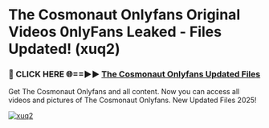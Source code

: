 # The Cosmonaut Onlyfans Original Videos 0nlyFans Leaked - Files Updated! (xuq2)

<h3>🔴 CLICK HERE 🌐==►► <a href="https://tinyurl.com/x26r9saj" rel="nofollow">The Cosmonaut Onlyfans Updated Files</a></h3>

Get The Cosmonaut Onlyfans and all content. Now you can access all videos and pictures of The Cosmonaut Onlyfans. New Updated Files 2025!

[![xuq2](https://i.imgur.com/LkgZPqh.gif)](https://tinyurl.com/x26r9saj)
